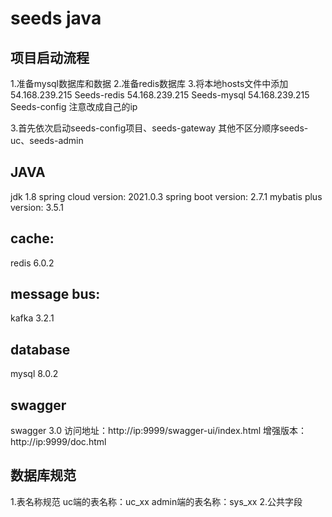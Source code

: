 # seeds java

## 项目启动流程
1.准备mysql数据库和数据
2.准备redis数据库
3.将本地hosts文件中添加
54.168.239.215 Seeds-redis
54.168.239.215 Seeds-mysql
54.168.239.215 Seeds-config
注意改成自己的ip

3.首先依次启动seeds-config项目、seeds-gateway
其他不区分顺序seeds-uc、seeds-admin
## JAVA
jdk 1.8
spring cloud version: 2021.0.3 
spring boot version: 2.7.1
mybatis plus version: 3.5.1

## cache: 
redis 6.0.2

## message bus:
kafka 3.2.1

## database
mysql 8.0.2

## swagger
swagger 3.0
访问地址：http://ip:9999/swagger-ui/index.html
增强版本：http://ip:9999/doc.html

## 数据库规范
1.表名称规范
uc端的表名称：uc_xx
admin端的表名称：sys_xx
2.公共字段

